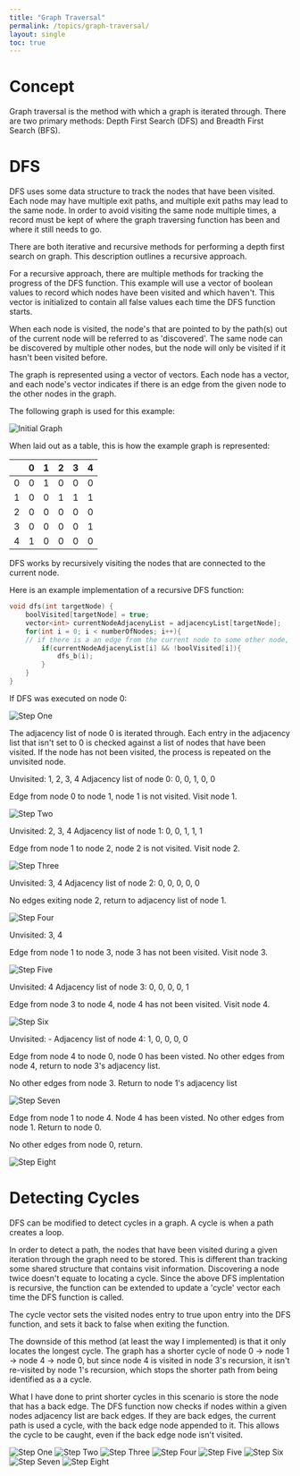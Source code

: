 ```yaml
---
title: "Graph Traversal"
permalink: /topics/graph-traversal/
layout: single
toc: true
---
```

# Concept

Graph traversal is the method with which a graph is iterated through. There are two primary methods: Depth First Search (DFS) and Breadth First Search (BFS).

# DFS

DFS uses some data structure to track the nodes that have been visited. Each node may have multiple exit paths, and multiple exit paths may lead to the same node. In order to avoid visiting the same node multiple times, a record must be kept of where the graph traversing function has been and where it still needs to go. 

There are both iterative and recursive methods for performing a depth first search on graph. This description outlines a recursive approach.

For a recursive approach, there are multiple methods for tracking the progress of the DFS function. This example will use a vector of boolean values to record which nodes have been visited and which haven't. This vector is initialized to contain all false values each time the DFS function starts.

When each node is visited, the node's that are pointed to by the path(s) out of the current node will be referred to as 'discovered'. The same node can be discovered by multiple other nodes, but the node will only be visited if it hasn't been visited before. 


The graph is represented using a vector of vectors. Each node has a vector, and each node's vector indicates if there is an edge from the given node to the other nodes in the graph. 

The following graph is used for this example:

![Initial Graph](/structures-algorithms/assets/images/gt-initial.jpg)

When laid out as a table, this is how the example graph is represented:

|   | 0 | 1 | 2 | 3 | 4 |
|:-:|:-:|:-:|:-:|:-:|:-:|
| 0 | 0 | 1 | 0 | 0 | 0 |
| 1 | 0 | 0 | 1 | 1 | 1 |
| 2 | 0 | 0 | 0 | 0 | 0 |
| 3 | 0 | 0 | 0 | 0 | 1 |
| 4 | 1 | 0 | 0 | 0 | 0 |


DFS works by recursively visiting the nodes that are connected to the current node. 

Here is an example implementation of a recursive DFS function:
```c++
void dfs(int targetNode) {
    boolVisited[targetNode] = true;
    vector<int> currentNodeAdjacenyList = adjacencyList[targetNode];
    for(int i = 0; i < numberOfNodes; i++){
    // if there is a an edge from the current node to some other node, and the other node has not been visited, visit it
        if(currentNodeAdjacenyList[i] && !boolVisited[i]){
            dfs_b(i);
        }
    }
}
```
If DFS was executed on node 0:

![Step One](/structures-algorithms/assets/images/graph-traversal/gt-1.jpg)

The adjacency list of node 0 is iterated through. Each entry in the adjacency list that isn't set to 0 is checked against a list of nodes that have been visited. If the node has not been visited, the process is repeated on the unvisited node. 

Unvisited: 1, 2, 3, 4
Adjacency list of node 0: 0, 0, 1, 0, 0

Edge from node 0 to node 1, node 1 is not visited. Visit node 1.

![Step Two](/structures-algorithms/assets/images/graph-traversal/gt-2.jpg)

Unvisited: 2, 3, 4
Adjacency list of node 1: 0, 0, 1, 1, 1

Edge from node 1 to node 2, node 2 is not visited. Visit node 2.

![Step Three](/structures-algorithms/assets/images/graph-traversal/gt-3.jpg)

Unvisited: 3, 4
Adjacency list of node 2: 0, 0, 0, 0, 0

No edges exiting node 2, return to adjacency list of node 1.

![Step Four](/structures-algorithms/assets/images/graph-traversal/gt-4.jpg)

Unvisited: 3, 4

Edge from node 1 to node 3, node 3 has not been visited. Visit node 3.

![Step Five](/structures-algorithms/assets/images/graph-traversal/gt-5.jpg)

Unvisited: 4
Adjacency list of node 3: 0, 0, 0, 0, 1

Edge from node 3 to node 4, node 4 has not been visited. Visit node 4.


![Step Six](/structures-algorithms/assets/images/graph-traversal/gt-6.jpg)

Unvisited: -
Adjacency list of node 4: 1, 0, 0, 0, 0

Edge from node 4 to node 0, node 0 has been visted. No other edges from node 4, return to node 3's adjacency list.

No other edges from node 3. Return to node 1's adjacency list


![Step Seven](/structures-algorithms/assets/images/graph-traversal/gt-7.jpg)

Edge from node 1 to node 4. Node 4 has been visted. No other edges from node 1. Return to node 0. 

No other edges from node 0, return.

![Step Eight](/structures-algorithms/assets/images/graph-traversal/gt-8.jpg)

# Detecting Cycles

DFS can be modified to detect cycles in a graph. A cycle is when a path creates a loop. 

In order to detect a path, the nodes that have been visited during a given iteration through the graph need to be stored. This is different than tracking some shared structure that contains visit information. Discovering a node twice doesn't equate to locating a cycle. Since the above DFS implentation is recursive, the function can be extended to update a 'cycle' vector each time the DFS function is called.

The cycle vector sets the visited nodes entry to true upon entry into the DFS function, and sets it back to false when exiting the function. 

The downside of this method (at least the way I implemented) is that it only locates the longest cycle. The graph has a shorter cycle of node 0 -> node 1 -> node 4 -> node 0, but since node 4 is visited in node 3's recursion, it isn't re-visited by node 1's recursion, which stops the shorter path from being identified as a a cycle.

What I have done to print shorter cycles in this scenario is store the node that has a back edge. The DFS function now checks if nodes within a given nodes adjacency list are back edges. If they are back edges, the current path is used a cycle, with the back edge node appended to it. This allows the cycle to be caught, even if the back edge node isn't visited. 

![Step One](/structures-algorithms/assets/images/cycle-detection/cd-init.jpg)
![Step Two](/structures-algorithms/assets/images/cycle-detection/cd-1.jpg)
![Step Three](/structures-algorithms/assets/images/cycle-detection/cd-2.jpg)
![Step Four](/structures-algorithms/assets/images/cycle-detection/cd-3.jpg)
![Step Five](/structures-algorithms/assets/images/cycle-detection/cd-4.jpg)
![Step Six](/structures-algorithms/assets/images/cycle-detection/cd-5.jpg)
![Step Seven](/structures-algorithms/assets/images/cycle-detection/cd-6.jpg)
![Step Eight](/structures-algorithms/assets/images/cycle-detection/cd-7.jpg)
